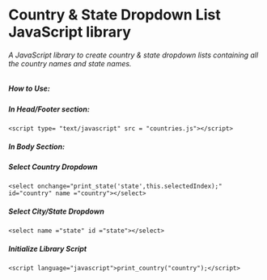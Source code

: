 # Country & State Dropdown List JavaScript library
###### A JavaScript library to create country &amp; state dropdown lists containing all the country names and state names.

##### How to Use:

##### In Head/Footer section:
`<script type= "text/javascript" src = "countries.js"></script>`

##### In Body Section:

##### Select Country Dropdown
`<select onchange="print_state('state',this.selectedIndex);" id="country" name ="country"></select>`

##### Select City/State Dropdown
`<select name ="state" id ="state"></select>`

##### Initialize Library Script
`<script language="javascript">print_country("country");</script>`
